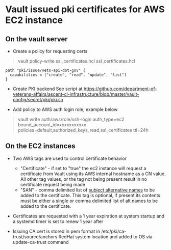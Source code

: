 # Vault issued pki certificates for AWS EC2 instance

## On the vault server
- Create a policy for requesting certs
> vault policy-write ssl_certificates.hcl ssl_certificates.hcl
```
path "pki/issue/vets-api-dot-gov" {
  capabilities = ["create", "read", "update", "list"]
}
```

- Create PKI backend
   See script at https://github.com/department-of-veterans-affairs/ascent-ci-infrastructure/blob/master/vault-config/secret/pki/pki.sh

- Add policy to AWS auth login role, example below
> vault write auth/aws/role/ssh-login auth_type=ec2 bound_account_id=xxxxxxxxxxx policies=default,authorized_keys_read,ssl_certificates ttl=24h

## On the EC2 instances

- Two AWS tags are used to control certificate behavior
  - "Certificate" - if set to "true" the ec2 instance will request a certificate from Vault using its AWS internal hostname as a CN value.
    All other tag values, or the tag not being present result in no certificate request being made
  - "SAN" - comma delimited list of [subject alternative names](https://tools.ietf.org/html/rfc3280#section-4.2.1.7) to be added to the certificate.
    This tag is optional, if present its contents must be either a single or comma delimited list of alt names to be added to the certificate.

- Certificates are requested with a 1 year expiration at system startup and a systemd timer is set to renew 1 year after

- Issuing CA cert is stored in pem format in /etc/pki/ca-trust/source/anchors RedHat system location and added to OS via update-ca-trust command
